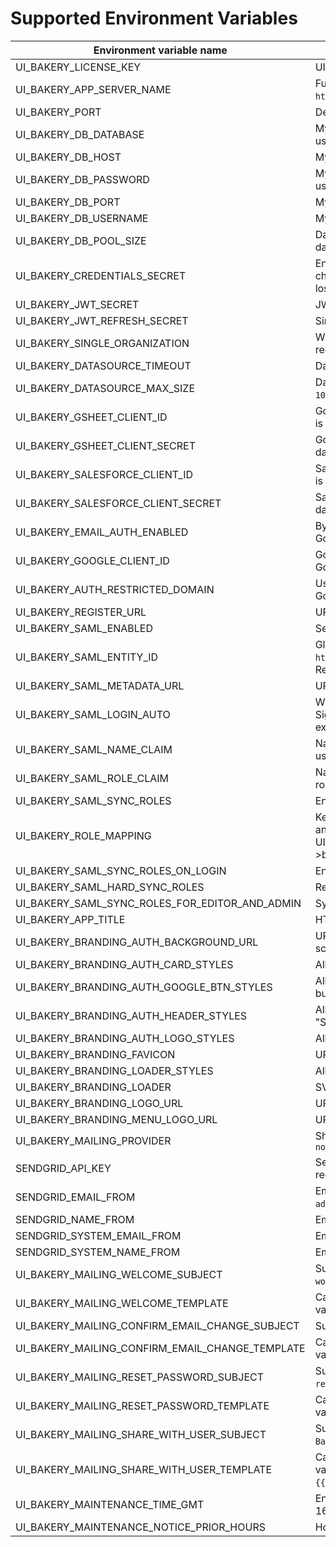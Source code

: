 # Supported Environment Variables
| Environment variable name | Description                                                                                                                                                                                    |
| ------------------------- |------------------------------------------------------------------------------------------------------------------------------------------------------------------------------------------------|
|UI_BAKERY_LICENSE_KEY| UI Bakery license key. To get your key [contact us](https://uibakery.io/contact-us).                                                                                                           |
|UI_BAKERY_APP_SERVER_NAME| Full domain address where UI Bakery is hosted. For example `https://bakery.mycompany.com`.                                                                                                     |
|UI_BAKERY_PORT| Defines the port UI Bakery is run on.                                                                                                                                                          |
|UI_BAKERY_DB_DATABASE| MySQL database name, must be specified when external database is used.                                                                                                                         |
|UI_BAKERY_DB_HOST| MySQL host name, must be specified when external database is used.                                                                                                                             |
|UI_BAKERY_DB_PASSWORD| MySQL user password, must be specified when external database is used.                                                                                                                         |
|UI_BAKERY_DB_PORT| MySQL port, must be specified when external database is used.                                                                                                                                  |
|UI_BAKERY_DB_USERNAME| MySQL user name, must be specified when external database is used.                                                                                                                             |
|UI_BAKERY_DB_POOL_SIZE| Database connection pool size, can be specified when external database is used. Default value is `100`.                                                                                        |
|UI_BAKERY_CREDENTIALS_SECRET| Encryption key for data source credentials. Must be exactly 32 characters long. Changing this variable on existed instance may lead to losing access to already connected data source.         |
|UI_BAKERY_JWT_SECRET| JWT secret is used to sign user requests to UI Bakery API.                                                                                                                                     |
|UI_BAKERY_JWT_REFRESH_SECRET| Similar to `UI_BAKERY_JWT_SECRET` but for refresh token.                                                                                                                                       |                                                                 |
|UI_BAKERY_SINGLE_ORGANIZATION| When `true`, only one organization can exist. All other attempts to register new one will fail.                                                                                                |
|UI_BAKERY_DATASOURCE_TIMEOUT| Datasource request timeout in milliseconds. Default value is `90000`.                                                                                                                          |
|UI_BAKERY_DATASOURCE_MAX_SIZE| Datasource request maximum response size in bytes. Default value is `102400000`.                                                                                                               |
|UI_BAKERY_GSHEET_CLIENT_ID| Google Sheet API Client Id. Must be provided when GSheet datasource is required.                                                                                                               |
|UI_BAKERY_GSHEET_CLIENT_SECRET| Google Sheet API Client Secret. Must be provided when GSheet datasource is required.                                                                                                           |
|UI_BAKERY_SALESFORCE_CLIENT_ID| Salesforce API Client Id. Must be provided when Salesforce datasource is required.                                                                                                             |
|UI_BAKERY_SALESFORCE_CLIENT_SECRET| Salesforce API Client Secret. Must be provided when Salesforce datasource is required.                                                                                                         |
|UI_BAKERY_EMAIL_AUTH_ENABLED| By default is `true`. Can be set to `false` to allow authentication only with Google or SAML SSO.                                                                                              |
|UI_BAKERY_GOOGLE_CLIENT_ID| Google OAuth Client Id. Must be provided to enable authentication with Google.                                                                                                                 |
|UI_BAKERY_AUTH_RESTRICTED_DOMAIN| Used to restrict which email addresses are allowed to authenticate with Google. For example `mycompany.com`                                                                                    |
|UI_BAKERY_REGISTER_URL| URL for UI Bakery Sign Up page. Default value is `/register`.                                                                                                                                  |
|UI_BAKERY_SAML_ENABLED| Set to `true` to enable SAML authentication.                                                                                                                                                   |
|UI_BAKERY_SAML_ENTITY_ID| Global unique name (Entity ID) for SAML Entity. For example `http://adapplicationregistry.onmicrosoft.com/myorganization/myapp`. Required for SAML authentication.                              |
|UI_BAKERY_SAML_METADATA_URL| URL to SAML metadata XML. Required for SAML authentication.                                                                                                                                     |
|UI_BAKERY_SAML_LOGIN_AUTO| When `true`, SAML authentication flow starts as soon as a user opens Sign In or Sign up page. When `false`, a user must click `Login with SAML` explicitly.                                    |
|UI_BAKERY_SAML_NAME_CLAIM| Name of the custom attribute for SAML that will be used for UI Bakery user name. Default value is `name`.                                                                                      |
|UI_BAKERY_SAML_ROLE_CLAIM| Name of the custom attribute for SAML that will be used for UI Bakery role mapping. Default value is `role`.                                                                                   |
|UI_BAKERY_SAML_SYNC_ROLES| Enable roles synchronization from Identity Server to UI Bakery                                                                                                                                  |
|UI_BAKERY_ROLE_MAPPING| Key pair role mapping where a key is a SAML provider custom claim and value is UI Bakery role name, UI_BAKERY_ROLE_MAPPING=identityRoleName->bakeryRoleName,identityRoleName2->bakeryRoleName2 |
|UI_BAKERY_SAML_SYNC_ROLES_ON_LOGIN| Enable roles sync on login                                                                                                                                                                     |
|UI_BAKERY_SAML_HARD_SYNC_ROLES| Rewrite roles on sync                                                                                                                                                                          |
|UI_BAKERY_SAML_SYNC_ROLES_FOR_EDITOR_AND_ADMIN| Sync roles for admin and editor user roles as well                                                                                                                                             |
|UI_BAKERY_APP_TITLE| HTML `<title/>` tag content. Default value is `UI Bakery`.                                                                                                                                     |
|UI_BAKERY_BRANDING_AUTH_BACKGROUND_URL| URL to image. Allows you to set custom background image for auth screen.                                                                                                                       |
|UI_BAKERY_BRANDING_AUTH_CARD_STYLES| Allows you to set custom CSS styles for card on auth screen.                                                                                                                                   |
|UI_BAKERY_BRANDING_AUTH_GOOGLE_BTN_STYLES| Allows you to set custom CSS styles for "LOGIN WITH GOOGLE" button on auth screen.                                                                                                             |
|UI_BAKERY_BRANDING_AUTH_HEADER_STYLES| Allows you to set custom CSS styles for headers ("Login" and "Signup") on auth screens.                                                                                                        |
|UI_BAKERY_BRANDING_AUTH_LOGO_STYLES| Allows you to set custom CSS styles for logo on auth screens.                                                                                                                                  |
|UI_BAKERY_BRANDING_FAVICON| URL to image. Allows you to set custom favicon.                                                                                                                                                |
|UI_BAKERY_BRANDING_LOADER_STYLES| Allows you to set custom CSS styles for loader                                                                                                                                                 |
|UI_BAKERY_BRANDING_LOADER| SVG or HTML text. Allows you to set custom loader image.                                                                                                                                       |
|UI_BAKERY_BRANDING_LOGO_URL| URL to image. Allows you to replace UI Bakery logo.                                                                                                                                            |
|UI_BAKERY_BRANDING_MENU_LOGO_URL| URL to image. Allows you to replace UI Bakery logo in menu.                                                                                                                                    |
|UI_BAKERY_MAILING_PROVIDER| Should be set to `sendgrid` to enable email messages. Default value is `noop`                                                                                                                   |
|SENDGRID_API_KEY| SendGrid API key. Required if transactional emails to users are required.                                                                                                                      |
|SENDGRID_EMAIL_FROM| Email sender address for welcome email. Default value is `admin@uibakery.io`.                                                                                                                                    |
|SENDGRID_NAME_FROM| Email sender name for welcome email. Default value is `Admin`.                                                                                                                                                   |
|SENDGRID_SYSTEM_EMAIL_FROM| Email sender address. Default value is `admin@uibakery.io`.                                                                                                                  |
|SENDGRID_SYSTEM_NAME_FROM| Email sender name. Default value is `Admin`.                                                                                                                                 |
|UI_BAKERY_MAILING_WELCOME_SUBJECT| Subject for welcome email. Default value is `Welcome to UI Bakery workspace`.                                                                                                                   |
|UI_BAKERY_MAILING_WELCOME_TEMPLATE| Can be HTML string or SendGrid email template ID. Supported variables: `{{userName}}` and `{{userEmail}}`.                                                                                     |
|UI_BAKERY_MAILING_CONFIRM_EMAIL_CHANGE_SUBJECT| Subject for email change email. Default value is `Change email request`.                                                                                                                        |
|UI_BAKERY_MAILING_CONFIRM_EMAIL_CHANGE_TEMPLATE| Can be HTML string or SendGrid email template ID. Supported variables: `{{userName}}`, `{{userEmail}}` and `{{changeEmailUrl}}`.                                                               |
|UI_BAKERY_MAILING_RESET_PASSWORD_SUBJECT| Subject for password reset email. Default value is `Reset password request`.                                                                                                                    |
|UI_BAKERY_MAILING_RESET_PASSWORD_TEMPLATE| Can be HTML string or SendGrid email template ID. Supported variables: `{{userName}}`, `{{userEmail}}` and `{{resetPasswordUrl}}`.                                                             |
|UI_BAKERY_MAILING_SHARE_WITH_USER_SUBJECT| Subject for inviting user email. Default value is `You are invited to UI Bakery workspace`.                                                                                                     |
|UI_BAKERY_MAILING_SHARE_WITH_USER_TEMPLATE| Can be HTML string or SendGrid email template ID. Supported variables: `{{userName}}`, `{{userEmail}}`, `{{organizationUrl}}` and `{{organizationName}}`.                                      |
|UI_BAKERY_MAINTENANCE_TIME_GMT| Enables maintenance mode notice, format - Wed Sep 28 2022 16:08:13 GMT+0100                                      |
|UI_BAKERY_MAINTENANCE_NOTICE_PRIOR_HOURS| How many hours prior to maintenance the notice must be shown                                   |

